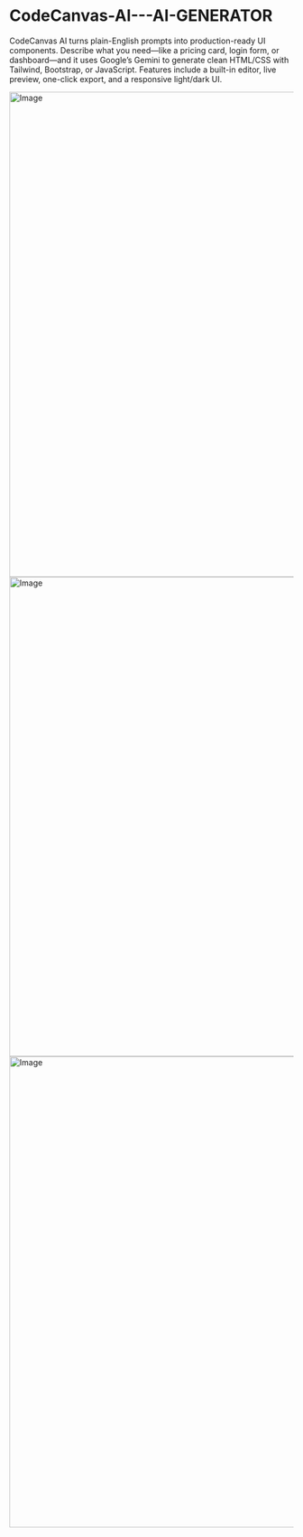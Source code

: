 # CodeCanvas-AI---AI-GENERATOR
CodeCanvas AI turns plain-English prompts into production-ready UI components. Describe what you need—like a pricing card, login form, or dashboard—and it uses Google’s Gemini to generate clean HTML/CSS with Tailwind, Bootstrap, or JavaScript. Features include a built-in editor, live preview, one-click export, and a responsive light/dark UI.





<img width="1910" height="859" alt="Image" src="https://github.com/user-attachments/assets/05c9e2f9-edda-449b-b2a3-4e82fddb0f7c" />
<img width="1909" height="849" alt="Image" src="https://github.com/user-attachments/assets/a1a9bf6a-f385-43ed-9934-795c4d64011f" />
<img width="1881" height="834" alt="Image" src="https://github.com/user-attachments/assets/3c0dab70-b0f2-4dbf-ab91-0a7e38f5d0b5" />
